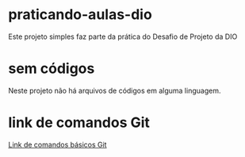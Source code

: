 # praticando-aulas-dio
Este projeto simples faz parte da prática do Desafio de Projeto da DIO
# sem códigos
Neste projeto não há arquivos de códigos em alguma linguagem.
# link de comandos Git
[Link de comandos básicos Git](https://comandosgit.github.io/)
